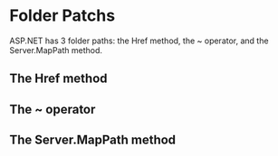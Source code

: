 # Folder Patchs
ASP.NET has 3 folder paths: the Href method, the ~ operator, and the Server.MapPath method.

## The Href method

## The ~ operator

## The Server.MapPath method
